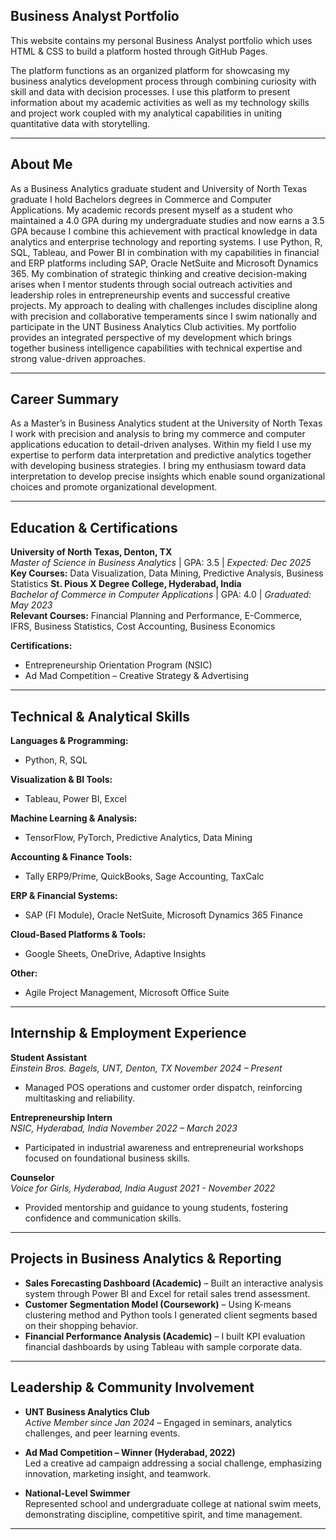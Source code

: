 ## Business Analyst Portfolio

This website contains my personal Business Analyst portfolio which uses HTML & CSS to build a platform hosted through GitHub Pages.

The platform functions as an organized platform for showcasing my business analytics development process through combining curiosity with skill and data with decision processes. I use this platform to present information about my academic activities as well as my technology skills and project work coupled with my analytical capabilities in uniting quantitative data with storytelling.

---

##  About Me

As a Business Analytics graduate student and University of North Texas graduate I hold Bachelors degrees in Commerce and Computer Applications. My academic records present myself as a student who maintained a 4.0 GPA during my undergraduate studies and now earns a 3.5 GPA because I combine this achievement with practical knowledge in data analytics and enterprise technology and reporting systems. I use Python, R, SQL, Tableau, and Power BI in combination with my capabilities in financial and ERP platforms including SAP, Oracle NetSuite and Microsoft Dynamics 365. My combination of strategic thinking and creative decision-making arises when I mentor students through social outreach activities and leadership roles in entrepreneurship events and successful creative projects. My approach to dealing with challenges includes discipline along with precision and collaborative temperaments since I swim nationally and participate in the UNT Business Analytics Club activities. My portfolio provides an integrated perspective of my development which brings together business intelligence capabilities with technical expertise and strong value-driven approaches.

---

## Career Summary


As a Master’s in Business Analytics student at the University of North Texas I work with precision and analysis to bring my commerce and computer applications education to detail-driven analyses. Within my field I use my expertise to perform data interpretation and predictive analytics together with developing business strategies. I bring my enthusiasm toward data interpretation to develop precise insights which enable sound organizational choices and promote organizational development.

---

## Education & Certifications

**University of North Texas, Denton, TX**  
*Master of Science in Business Analytics* | GPA: 3.5 | *Expected: Dec 2025*  
**Key Courses:** Data Visualization, Data Mining, Predictive Analysis, Business Statistics
**St. Pious X Degree College, Hyderabad, India**  
*Bachelor of Commerce in Computer Applications* | GPA: 4.0 | *Graduated: May 2023*  
**Relevant Courses:** Financial Planning and Performance, E-Commerce, IFRS, Business Statistics, Cost Accounting, Business Economics

**Certifications:**  
- Entrepreneurship Orientation Program (NSIC)  
- Ad Mad Competition – Creative Strategy & Advertising

---

## Technical & Analytical Skills

**Languages & Programming:**  
- Python, R, SQL  

**Visualization & BI Tools:**  
- Tableau, Power BI, Excel  

**Machine Learning & Analysis:**  
- TensorFlow, PyTorch, Predictive Analytics, Data Mining  

**Accounting & Finance Tools:**  
- Tally ERP9/Prime, QuickBooks, Sage Accounting, TaxCalc  

**ERP & Financial Systems:**  
- SAP (FI Module), Oracle NetSuite, Microsoft Dynamics 365 Finance  

**Cloud-Based Platforms & Tools:**  
- Google Sheets, OneDrive, Adaptive Insights  

**Other:**  
- Agile Project Management, Microsoft Office Suite

---

## Internship & Employment Experience

**Student Assistant**  
*Einstein Bros. Bagels, UNT, Denton, TX*                               _November 2024 – Present_  
- Managed POS operations and customer order dispatch, reinforcing multitasking and reliability.

**Entrepreneurship Intern**  
*NSIC, Hyderabad, India*                                            _November 2022 – March 2023_  
- Participated in industrial awareness and entrepreneurial workshops focused on foundational business skills.

**Counselor**  
*Voice for Girls, Hyderabad, India*                                  _August 2021 - November 2022_
- Provided mentorship and guidance to young students, fostering confidence and communication skills.

---

## Projects in Business Analytics & Reporting

- **Sales Forecasting Dashboard (Academic)** – Built an interactive analysis system through Power BI and Excel for retail sales trend assessment.  
- **Customer Segmentation Model (Coursework)** –  Using K-means clustering method and Python tools I generated client segments based on their shopping behavior.
- **Financial Performance Analysis (Academic)** – I built KPI evaluation financial dashboards by using Tableau with sample corporate data.

---

## Leadership & Community Involvement

- **UNT Business Analytics Club**  
  *Active Member since Jan 2024* – Engaged in seminars, analytics challenges, and peer learning events.

- **Ad Mad Competition – Winner (Hyderabad, 2022)**  
  Led a creative ad campaign addressing a social challenge, emphasizing innovation, marketing insight, and teamwork.

- **National-Level Swimmer**  
  Represented school and undergraduate college at national swim meets, demonstrating discipline, competitive spirit, and time management.

---
